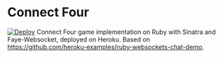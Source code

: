 # Connect Four
[![Deploy](https://www.herokucdn.com/deploy/button.png)](https://heroku.com/deploy)
Connect Four game implementation on Ruby with Sinatra and Faye-Websocket, deployed on Heroku.
Based on https://github.com/heroku-examples/ruby-websockets-chat-demo.
